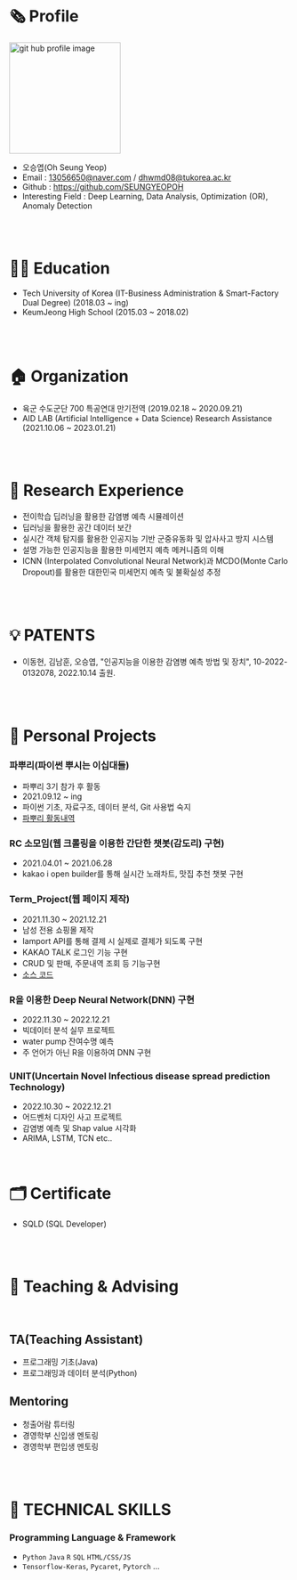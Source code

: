 # 🗞️ Profile
<img alt="git hub profile image" src="https://user-images.githubusercontent.com/81912557/135828724-396d9561-2bef-4193-8f49-d168e71e3fbb.jpg" width="200"><br/>

- 오승엽(Oh Seung Yeop)
- Email : 13056650@naver.com / dhwmd08@tukorea.ac.kr
- Github : https://github.com/SEUNGYEOPOH
- Interesting Field : Deep Learning, Data Analysis, Optimization (OR), Anomaly Detection<br/>
<br/>
<br/>


# 👨‍🎓 Education
- Tech University of Korea (IT-Business Administration & Smart-Factory Dual Degree) (2018.03 ~ ing)<br/>
- KeumJeong High School (2015.03 ~ 2018.02)<br/>
<br/>
<br/>


# 🏠 Organization
- 육군 수도군단 700 특공연대 만기전역 (2019.02.18 ~ 2020.09.21)<br/>
- AID LAB (Artificial Intelligence + Data Science) Research Assistance (2021.10.06 ~ 2023.01.21)<br/>
<br/>
<br/>

# 📖 Research Experience
- 전이학습 딥러닝을 활용한 감염병 예측 시뮬레이션
- 딥러닝을 활용한 공간 데이터 보간
- 실시간 객체 탐지를 활용한 인공지능 기반 군중유동화 및 압사사고 방지 시스템
- 설명 가능한 인공지능을 활용한 미세먼지 예측 메커니즘의 이해
- ICNN (Interpolated Convolutional Neural Network)과 MCDO(Monte Carlo Dropout)를 활용한 대한민국 미세먼지 예측 및 불확실성 추정
<br/>
<br/>

# 💡 PATENTS
-  이동현, 김남훈, 오승엽, "인공지능을 이용한 감염병 예측 방법 및 장치", 10-2022-0132078,  2022.10.14 출원.
<br/>
<br/>

# 🙏 Personal Projects 
### 파뿌리(파이썬 뿌시는 이십대들) 
- 파뿌리 3기 참가 후 활동
- 2021.09.12 ~ ing
- 파이썬 기초, 자료구조, 데이터 분석, Git 사용법 숙지
- [파뿌리 활동내역](https://github.com/SEUNGYEOPOH/Python_breakers_RP)<br/>

### RC 소모임(웹 크롤링을 이용한 간단한 챗봇(감도리) 구현)
- 2021.04.01 ~ 2021.06.28 
- kakao i open builder를 통해 실시간 노래차트, 맛집 추천 챗봇 구현<br/>

### Term_Project(웹 페이지 제작)
- 2021.11.30 ~ 2021.12.21 
- 남성 전용 쇼핑몰 제작
- Iamport API를 통해 결제 시 실제로 결제가 되도록 구현 
- KAKAO TALK 로그인 기능 구현
- CRUD 및 판매, 주문내역 조회 등 기능구현
- [소스 코드](https://github.com/SEUNGYEOPOH/Term_project)<br/>

### R을 이용한 Deep Neural Network(DNN) 구현
- 2022.11.30 ~ 2022.12.21 
- 빅데이터 분석 실무 프로젝트
- water pump 잔여수명 예측
- 주 언어가 아닌 R을 이용하여 DNN 구현 

### UNIT(Uncertain Novel Infectious disease spread prediction Technology)
- 2022.10.30 ~ 2022.12.21 
- 어드벤처 디자인 사고 프로젝트
- 감염병 예측 및 Shap value 시각화
- ARIMA, LSTM, TCN etc.. 
<br/>


# 🗂️ Certificate
- SQLD (SQL Developer)
<br/>
<br/>

# 📖 Teaching & Advising
<br/>

## TA(Teaching Assistant)
- 프로그래밍 기초(Java)
- 프로그래밍과 데이터 분석(Python)

## Mentoring
- 청출어람 튜터링
- 경영학부 신입생 멘토링
- 경영학부 편입생 멘토링
<br/>
<br/>

# 🏅 TECHNICAL SKILLS
### Programming Language & Framework
- `Python` `Java` `R` `SQL` `HTML/CSS/JS`
- `Tensorflow-Keras`,  `Pycaret`, `Pytorch` ...
